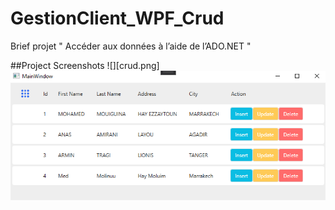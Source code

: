 # GestionClient_WPF_Crud
Brief projet " Accéder aux données à l’aide de l’ADO.NET " 

##Project Screenshots
![][crud.png]
<img src="./screenshots/crud.png" alt="main window" />
